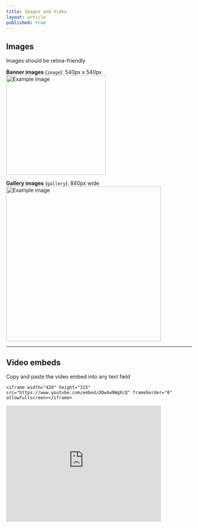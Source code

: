 ```yaml
---
title: Images and Video
layout: article
published: true
---
```


<h2>Images</h2>

<p>Images should be retina-friendly</p>

<p>
  <strong>Banner images</strong> (<code>image</code>): 540px x 540px
  <br>
  <img src="https://placeimg.com/400/400/arch" alt="Example image" width="270" />
</p>

<p>
  <strong>Gallery images</strong> (<code>gallery</code>): 840px wide
  <br>
  <img src="https://placeimg.com/840/840/arch" alt="Example image" width="420" />
</p>

<hr>

<h2>Video embeds</h2>

<p>Copy and paste the video embed into any text field</p>

<p>
  <code>&lt;iframe width=&quot;420&quot; height=&quot;315&quot; src=&quot;https://www.youtube.com/embed/dQw4w9WgXcQ&quot; frameborder=&quot;0&quot; allowfullscreen&gt;&lt;/iframe&gt;</code>
</p>

<p>
  <iframe width="420" height="315" src="https://www.youtube.com/embed/dQw4w9WgXcQ" frameborder="0" allowfullscreen></iframe>
</p>
